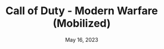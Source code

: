 ---
layout: nds
title: "Call of Duty - Modern Warfare (Mobilized)"
categories:
 - approved
 - nds
 - universal
 - safe
tags:
- cod
date: May 16, 2023
permalink: /games/cod-modern-warfare-mobilized/play/details
publisher: Activision
edition: us
gid: cod-modern-warfare-mobilized
---